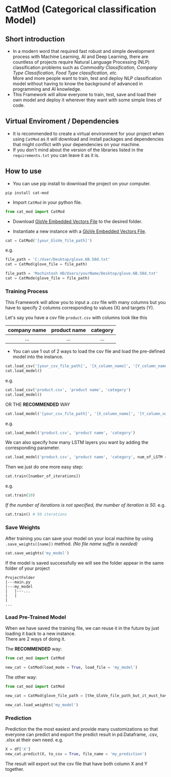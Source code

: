 # CatMod (Categorical classification Model)

## Short introduction
- In a modern word that required fast robust and simple development process with Machine Learning, AI and Deep Learning, there are countless of projects require Natural Language Processing (NLP) classification problems such as <i>Commodity Classification, Company Type Classification, Food Type classification, etc.</i><br>
More and more people want to train, test and deploy NLP classification model without having to know the background of advanced in programming and AI knowledge.
- This Framework will allow everyone to train, test, save and load their own model and deploy it wherever they want with some simple lines of code.


## Virtual Enviroment / Dependencies
- It is recommended to create a virtual environment for your project when using `CatMod` as it will download and install packages and dependencies that might conflict with your dependencies on your machine.
- If you don't mind about the version of the libraries listed in the `requirements.txt` you can leave it as it is.

## How to use
- You can use pip install to download the project on your computer.
```
pip install cat-mod
```
- Import `CatMod` in your python file.
```python
from cat_mod import CatMod
```


- Download <a href='https://www.kaggle.com/datasets/watts2/glove6b50dtxt'>GloVe Embedded Vectors File</a> to the desired folder.



- Instantiate a new instance with a <a href='https://www.kaggle.com/datasets/watts2/glove6b50dtxt'>GloVe Embedded Vectors File</a>.
```python
cat = CatMod('[your_GloVe_file_path]')
```
e.g.
```python
file_path = 'C:/User/Desktop/glove.6B.50d.txt'
cat = CatMod(glove_file = file_path)
```

```python
file_path = 'Machintosh HD/Users/yourName/Desktop/glove.6B.50d.txt'
cat = CatMode(glove_file = file_path)
```

### Training Process
This Framework will allow you to input a <i>.csv</i> file with many columns but you have to specify 2 columns corresponding to values (X) and targets (Y).<br>

Let's say you have a csv file `product.csv` with columns look like this<br>

| company name | product name | category |
|:------------:|:------------:|:--------:|
|...           |...           |...       |


- You can use 1 out of 2 ways to load the csv file and load the pre-defined model into the instance.

```python
cat.load_csv('[your_csv_file_path]', '[X_column_name]', '[Y_column_name]')
cat.load_model()
```
e.g.
```python
cat.load_csv('product.csv', 'product name', 'category')
cat.load_model()
```

OR 
THE <b>RECOMMENDED</b> WAY
```python
cat.load_model('[your_csv_file_path]', '[X_column_name]', '[Y_column_name]')
```
e.g.
```python
cat.load_model('product.csv', 'product name', 'category')
```

We can also specify how many LSTM layers you want by adding the corresponding parameter.
```python
cat.load_model('product.csv', 'product name', 'category', num_of_LSTM = 4)
```





Then we just do one more easy step:
```python
cat.train([number_of_iterations])
```
e.g.
```python
cat.train(10)
```
<i>If the number of iterations is not specified, the number of iteration is 50.</i>
e.g.
```python
cat.train() # 50 iterations
```

### Save Weights
After training you can save your model on your local machine by using `.save_weights([name])` method. <i>(No file name suffix is needed)</i>

```python
cat.save_weights('my_model')
```

If the model is saved successfully we will see the folder appear in the same folder of your project
```
ProjectFolder
|---main.py
|---my_model
|   |---...
|   |
|
...
```

### Load Pre-Trained Model
When we have saved the training file, we can reuse it in the future by just loading it back to a new instance.<br>
There are 2 ways of doing it.

The <b>RECOMMENDED</b> way:
```python
from cat_mod import CatMod

new_cat = CatMod(load_mode = True, load_file = 'my_model')
```

The other way:
```python
from cat_mod import CatMod

new_cat = CatMod(glove_file_path = [the_GloVe_file_path_but_it_must_have_the_same_dimension_with_the_pre_trained_model])

new_cat.load_weights('my_model')
```

### Prediction
Prediction the the most easiest and provide many customizations so that everyone can predict and export the predict result in pd.Dataframe, .csv, .xlsx at their own need.
e.g.
```python
X = df['X']
new_cat.predict(X, to_csv = True, file_name = 'my_prediction')
```
The result will export out the csv file that have both column X and Y together.

